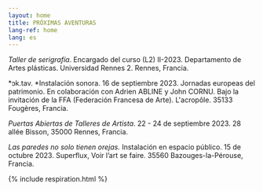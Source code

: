 ```yaml
---
layout: home
title: PRÓXIMAS AVENTURAS
lang-ref: home
lang: es
---
```


*Taller de serigrafía*. Encargado del curso (L2) II-2023. Departamento de Artes plásticas. Universidad Rennes 2. Rennes, Francia.

*ɔk.tav. *Instalación sonora. 16 de septiembre 2023. Jornadas europeas del patrimonio. En colaboración con Adrien ABLINE y John CORNU. Bajo la invitación de la FFA (Federación Francesa de Arte). L'acropôle. 35133 Fougères, Francia.

*Puertas Abiertas de Talleres de Artista*. 22 - 24 de septiembre 2023. 28 allée Bisson, 35000 Rennes, Francia.

*Las paredes no solo tienen orejas.* Instalación en espacio público. 15 de octubre 2023. Superflux, Voir l’art se faire. 35560 Bazouges-la-Pérouse, Francia.

{% include respiration.html %}
